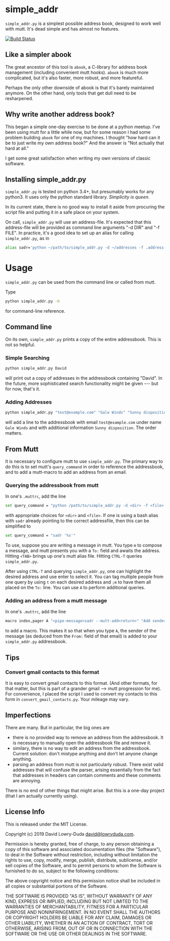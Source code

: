 # simple_addr

`simple_addr.py` is a simplest possible address book, designed to work
well with mutt. It's dead simple and has almost no features.

[![Build Status](https://travis-ci.com/davidlowryduda/simple_address_book.py.svg?branch=master)](https://travis-ci.com/davidlowryduda/simple_address_book.py)


## Like a simpler abook

The great ancestor of this tool is `abook`, a C-library for address book
management (including convenient mutt hooks). `abook` is much more complicated,
but it's also faster, more robust, and more featureful.

Perhaps the only other downside of abook is that it's barely maintained anymore.
On the other hand, only tools that get dull need to be resharpened.


## Why write another address book?

This began a simple one-day exercise to be done at a python meetup. I've been
using mutt for a little while now, but for some reason I had some problem
building `abook` for one of my machines. I thought "how hard can it be to just
write my own address book?" And the answer is "Not actually that hard at all."

I get some great satisfaction when writing my own versions of classic software.


## Installing simple_addr.py

`simple_addr.py` is tested on python 3.4+, but presumably works for any python3.
It uses only the python standard library. *Simplicity is queen*.

In its current state, there is no good way to install it aside from procuring
the script file and putting it in a safe place on your system.

On call, `simple_addr.py` will use an address-file. It's expected that this
address-file will be provided as command line arguments "-d DIR" and "-f FILE".
In practice, it's a good idea to set up an alias for calling `simple_addr.py`,
as in

```bash
alias sadr='python ~/path/to/simple_addr.py -d ~/addresses -f .address-book'
```

# Usage

`simple_addr.py` can be used from the command line or called from mutt.

Type

```bash
python simple_addr.py -h
```

for command-line reference.


## Command line

On its own, `simple_addr.py` prints a copy of the entire addressbook. This is
not so helpful.


### Simple Searching

```bash
python simple_addr.py David
```

will print out a copy of addresses in the addressbook containing "David". In the
future, more sophisticated search functionality might be given --- but for now,
that's it.


### Adding Addresses

```bash
python simple_addr.py "test@example.com" "Gale Winds" "Sunny disposition"
```

will add a line to the addressbook with email `test@example.com` under name
`Gale Winds` and with additional information `Sunny disposition`. The order
matters.


## From Mutt

It is necessary to configure mutt to use `simple_addr.py`. The primary way to do
this is to set mutt's `query_command` in order to reference the addressbook, and
to add a mutt-macro to add an address from an email.


### Querying the addressbook from mutt

In one's `.muttrc`, add the line

```bash
set query_command = "python /path/to/simple_addr.py -d <dir> -f <file> '%s'"
```

with appropriate choices for `<dir>` and `<file>`. If one is using a bash alias
with `sadr` already pointing to the correct addressfile, then this can be
simplified to

```bash
set query_command = "sadr '%s'"
```

To use, suppose you are writing a message in mutt. You type `m` to compose a
message, and mutt presents you with a `To:` field and awaits the address.
Hitting `<TAB>` brings up one's mutt alias file. Hitting `CTRL-T` queries
`simple_addr.py`.

After using `CTRL-T` and querying `simple_addr.py`, one can highlight the
desired address and use enter to select it. You can tag multiple people from one
query by using `t` on each desired address and `;m` to have them all placed on
the `To:` line. You can use `A` to perform additional queries.


### Adding an address from a mutt message

In one's `.muttrc`, add the line

```bash
macro index,pager A "<pipe-message>sadr --mutt-add<return>" "Add sender to simple_addr.py"
```

to add a macro. This makes it so that when you type `A`, the sender of the
message (as deduced from the `From:` field of that email) is added to your
`simple_addr.py` addressbook.


## Tips

### Convert gmail contacts to this format

It is easy to convert gmail contacts to this format. (And other formats, for
that matter, but this is part of a grander gmail --> mutt progression for me).
For convenience, I placed the script I used to convert my contacts to this form
in `convert_gmail_contacts.py`. Your mileage may vary.


## Imperfections

There are many. But in particular, the big ones are

- there is no provided way to remove an address from the addressbook. It is
  necessary to manually open the addressbook file and remove it.
- similary, there is no way to edit an address from the addressbook. Current
  solution: don't mistype anything and don't let anyone change anything.
- parsing an address from mutt is not particularly robust. There exist valid
  addresses that will confuse the parser, arising essentially from the fact that
  addresses in headers can contain comments and these comments are annoying.


There is no end of other things that might arise. But this is a one-day project
(that I am actually currently using).


## License Info

This is released under the MIT License.

Copyright (c) 2019 David Lowry-Duda <david@lowryduda.com>.

Permission is hereby granted, free of charge, to any person obtaining a copy
of this software and associated documentation files (the "Software"), to deal
in the Software without restriction, including without limitation the rights
to use, copy, modify, merge, publish, distribute, sublicense, and/or sell
copies of the Software, and to permit persons to whom the Software is
furnished to do so, subject to the following conditions:

The above copyright notice and this permission notice shall be included in all
copies or substantial portions of the Software.

THE SOFTWARE IS PROVIDED "AS IS", WITHOUT WARRANTY OF ANY KIND, EXPRESS OR
IMPLIED, INCLUDING BUT NOT LIMITED TO THE WARRANTIES OF MERCHANTABILITY,
FITNESS FOR A PARTICULAR PURPOSE AND NONINFRINGEMENT. IN NO EVENT SHALL THE
AUTHORS OR COPYRIGHT HOLDERS BE LIABLE FOR ANY CLAIM, DAMAGES OR OTHER
LIABILITY, WHETHER IN AN ACTION OF CONTRACT, TORT OR OTHERWISE, ARISING FROM,
OUT OF OR IN CONNECTION WITH THE SOFTWARE OR THE USE OR OTHER DEALINGS IN THE
SOFTWARE.
